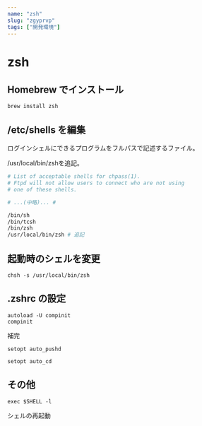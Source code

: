 ```yaml
---
name: "zsh"
slug: "zgyprvp"
tags: ["開発環境"]
---
```


# zsh

## Homebrew でインストール

```
brew install zsh
```


## /etc/shells を編集

ログインシェルにできるプログラムをフルパスで記述するファイル。

/usr/local/bin/zshを追記。

```bash
# List of acceptable shells for chpass(1).
# Ftpd will not allow users to connect who are not using
# one of these shells.

# ...(中略)... #

/bin/sh
/bin/tcsh
/bin/zsh
/usr/local/bin/zsh # 追記
```


## 起動時のシェルを変更

```
chsh -s /usr/local/bin/zsh
```


## .zshrc の設定

```
autoload -U compinit
compinit
```

補完

```
setopt auto_pushd
```

```
setopt auto_cd
```


## その他

```
exec $SHELL -l
```

シェルの再起動

